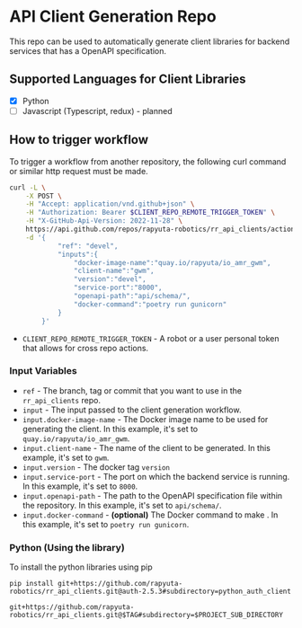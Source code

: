 # API Client Generation Repo

This repo can be used to automatically generate client libraries for backend services that has a OpenAPI specification.

## Supported Languages for Client Libraries

- [x] Python
- [ ] Javascript (Typescript, redux) - planned

## How to trigger workflow

To trigger a workflow from another repository, the following curl command or similar http request must be made.

```bash
curl -L \
    -X POST \
    -H "Accept: application/vnd.github+json" \
    -H "Authorization: Bearer $CLIENT_REPO_REMOTE_TRIGGER_TOKEN" \
    -H "X-GitHub-Api-Version: 2022-11-28" \
    https://api.github.com/repos/rapyuta-robotics/rr_api_clients/actions/workflows/build.yaml/dispatches \
    -d '{
            "ref": "devel",
            "inputs":{
                "docker-image-name":"quay.io/rapyuta/io_amr_gwm",
                "client-name":"gwm",
                "version":"devel",
                "service-port":"8000",
                "openapi-path":"api/schema/",
                "docker-command":"poetry run gunicorn"
            }
        }'
```

- `CLIENT_REPO_REMOTE_TRIGGER_TOKEN` - A robot or a user personal token that allows for cross repo actions.

### Input Variables

- `ref` - The branch, tag or commit that you want to use in the `rr_api_clients` repo.
- `input` - The input passed to the client generation workflow.
- `input.docker-image-name` - The Docker image name to be used for generating the client. In this example, it's set to `quay.io/rapyuta/io_amr_gwm`.
- `input.client-name` - The name of the client to be generated. In this example, it's set to `gwm`.
- `input.version` - The docker tag `version`
- `input.service-port` - The port on which the backend service is running. In this example, it's set to `8000`.
- `input.openapi-path` - The path to the OpenAPI specification file within the repository. In this example, it's set to `api/schema/`.
- `input.docker-command` - **(optional)** The Docker command to make . In this example, it's set to `poetry run gunicorn`.

### Python (Using the library)

To install the python libraries using pip

`pip install git+https://github.com/rapyuta-robotics/rr_api_clients.git@auth-2.5.3#subdirectory=python_auth_client`

`git+https://github.com/rapyuta-robotics/rr_api_clients.git@$TAG#subdirectory=$PROJECT_SUB_DIRECTORY`
